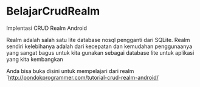 # BelajarCrudRealm
Implentasi CRUD Realm Android

Realm adalah salah satu lite database nosql pengganti dari SQLite. Realm sendiri kelebihanya adalah dari kecepatan dan kemudahan penggunaanya yang sangat bagus untuk kita gunakan sebagai database lite untuk aplikasi yang kita kembangkan

Anda bisa buka disini untuk mempelajari dari realm
`http://pondokprogrammer.com/tutorial-crud-realm-android/
